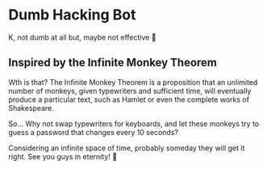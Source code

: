 
# Dumb Hacking Bot

K, not dumb at all but, maybe not effective 🐒

## Inspired by the Infinite Monkey Theorem

Wth is that? The Infinite Monkey Theorem is a proposition that an unlimited number of monkeys, given typewriters and sufficient time, will eventually produce a particular text, such as Hamlet or even the complete works of Shakespeare.

So... Why not swap typewriters for keyboards, and let these monkeys try to guess a password that changes every 10 seconds?

Considering an infinite space of time, probably someday they will get it right. See you guys in eternity! 💫


